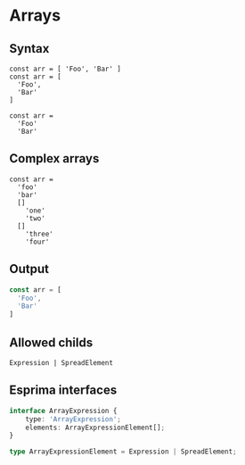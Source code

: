 Arrays
======

Syntax
------

```fire
const arr = [ 'Foo', 'Bar' ]
const arr = [
  'Foo',
  'Bar'
]

const arr =
  'Foo'
  'Bar'
```

Complex arrays
--------------

```fire
const arr =
  'foo'
  'bar'
  []
    'one'
    'two'
  []
    'three'
    'four'
```

Output
------

```js
const arr = [
  'Foo',
  'Bar'
]
```

Allowed childs
--------------

```
Expression | SpreadElement
```

Esprima interfaces
------------------

```ts
interface ArrayExpression {
    type: 'ArrayExpression';
    elements: ArrayExpressionElement[];
}

type ArrayExpressionElement = Expression | SpreadElement;
```
